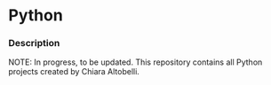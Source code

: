 # Python

### Description
NOTE: In progress, to be updated.
This repository contains all Python projects created by Chiara Altobelli.
